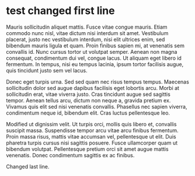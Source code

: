 # test changed first line

Mauris sollicitudin aliquet mattis. Fusce vitae congue mauris. Etiam commodo nunc nisl, vitae dictum nisi interdum sit amet. Vestibulum placerat, justo nec vestibulum interdum, nisi elit ultrices enim, sed bibendum mauris ligula et quam. Proin finibus sapien mi, at venenatis sem convallis id. Nunc cursus tortor ut volutpat semper. Aenean non magna consequat, condimentum dui vel, congue lacus. Ut aliquam eget libero id fermentum. In tempus, nisi eu tempus lacinia, ipsum tortor facilisis augue, quis tincidunt justo sem vel lacus.

Donec eget turpis urna. Sed sed quam nec risus tempus tempus. Maecenas sollicitudin dolor sed augue dapibus facilisis eget lobortis arcu. Morbi at sollicitudin erat, vitae viverra justo. Cras tincidunt augue sed sagittis tempor. Aenean tellus arcu, dictum non neque a, gravida pretium ex. Vivamus quis elit sed nisi venenatis convallis. Phasellus nec sapien viverra, condimentum neque id, bibendum elit. Cras luctus pellentesque leo.

Modified ut dignissim velit. Ut turpis orci, mollis quis libero et, convallis suscipit massa. Suspendisse tempor arcu vitae arcu finibus fermentum. Proin massa risus, mattis vitae accumsan vel, pellentesque ut elit. Duis pharetra turpis cursus nisi sagittis posuere. Fusce ullamcorper quam ut bibendum volutpat. Pellentesque pretium orci sit amet augue mattis venenatis. Donec condimentum sagittis ex ac finibus.

Changed last line.

